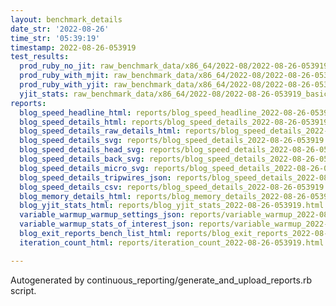 ```yaml
---
layout: benchmark_details
date_str: '2022-08-26'
time_str: '05:39:19'
timestamp: 2022-08-26-053919
test_results:
  prod_ruby_no_jit: raw_benchmark_data/x86_64/2022-08/2022-08-26-053919_basic_benchmark_prod_ruby_no_jit.json
  prod_ruby_with_mjit: raw_benchmark_data/x86_64/2022-08/2022-08-26-053919_basic_benchmark_prod_ruby_with_mjit.json
  prod_ruby_with_yjit: raw_benchmark_data/x86_64/2022-08/2022-08-26-053919_basic_benchmark_prod_ruby_with_yjit.json
  yjit_stats: raw_benchmark_data/x86_64/2022-08/2022-08-26-053919_basic_benchmark_yjit_stats.json
reports:
  blog_speed_headline_html: reports/blog_speed_headline_2022-08-26-053919.html
  blog_speed_details_html: reports/blog_speed_details_2022-08-26-053919.html
  blog_speed_details_raw_details_html: reports/blog_speed_details_2022-08-26-053919.raw_details.html
  blog_speed_details_svg: reports/blog_speed_details_2022-08-26-053919.svg
  blog_speed_details_head_svg: reports/blog_speed_details_2022-08-26-053919.head.svg
  blog_speed_details_back_svg: reports/blog_speed_details_2022-08-26-053919.back.svg
  blog_speed_details_micro_svg: reports/blog_speed_details_2022-08-26-053919.micro.svg
  blog_speed_details_tripwires_json: reports/blog_speed_details_2022-08-26-053919.tripwires.json
  blog_speed_details_csv: reports/blog_speed_details_2022-08-26-053919.csv
  blog_memory_details_html: reports/blog_memory_details_2022-08-26-053919.html
  blog_yjit_stats_html: reports/blog_yjit_stats_2022-08-26-053919.html
  variable_warmup_warmup_settings_json: reports/variable_warmup_2022-08-26-053919.warmup_settings.json
  variable_warmup_stats_of_interest_json: reports/variable_warmup_2022-08-26-053919.stats_of_interest.json
  blog_exit_reports_bench_list_html: reports/blog_exit_reports_2022-08-26-053919.bench_list.html
  iteration_count_html: reports/iteration_count_2022-08-26-053919.html

---
```

Autogenerated by continuous_reporting/generate_and_upload_reports.rb script.

